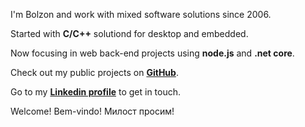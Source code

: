 
I'm Bolzon and work with mixed software solutions since 2006.

Started with **C/C++** solutiond for desktop and embedded.

Now focusing in web back-end projects using **node.js** and **.net core**.

Check out my public projects on **[GitHub](https://github.com/bolzon)**.

Go to my **[Linkedin profile](https://linkedin.com/in/alexandrebolzon)** to get in touch.

Welcome! Bem-vindo! Милост просим!

